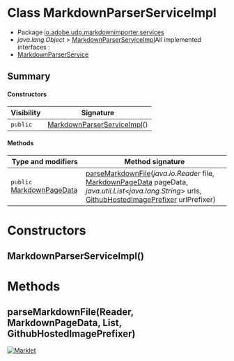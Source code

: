 # Class MarkdownParserServiceImpl

* Package [io.adobe.udp.markdownimporter.services](README.html)
* *java.lang.Object* > [MarkdownParserServiceImpl](MarkdownParserServiceImpl.html)All implemented interfaces :
* [MarkdownParserService](MarkdownParserService.html)




## Summary
#### Constructors
| Visibility | Signature |
| --- | --- |
| `public` | [MarkdownParserServiceImpl](#markdownparserserviceimpl)() |

#### Methods
| Type and modifiers | Method signature |
| --- | --- |
| `public` [MarkdownPageData](../MarkdownPageData.html) | [parseMarkdownFile](#parsemarkdownfilereader-markdownpagedata-list-githubhostedimageprefixer)(*java.io.Reader* file, [MarkdownPageData](../MarkdownPageData.html) pageData, *java.util.List*<*java.lang.String*> urls, [GithubHostedImagePrefixer](../flexmarkExtensions/GithubHostedImagePrefixer.html) urlPrefixer) |



# Constructors
## MarkdownParserServiceImpl()





# Methods
## parseMarkdownFile(Reader, MarkdownPageData, List<String>, GithubHostedImagePrefixer)





[![Marklet](https://img.shields.io/badge/Generated%20by-Marklet-green.svg)](https://github.com/Faylixe/marklet)